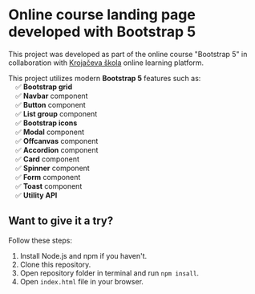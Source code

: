 # Online course landing page developed with Bootstrap 5

This project was developed as part of the online course "Bootstrap 5" in collaboration with [Krojačeva škola](https://www.krojacevaskola.com/) online learning platform.
<br>

This project utilizes modern <b>Bootstrap 5</b> features such as:
<br>&emsp;✅ <b>Bootstrap grid</b>
<br>&emsp;✅ <b>Navbar</b> component
<br>&emsp;✅ <b>Button</b> component
<br>&emsp;✅ <b>List group</b> component
<br>&emsp;✅ <b>Bootstrap icons</b>
<br>&emsp;✅ <b>Modal</b> component
<br>&emsp;✅ <b>Offcanvas</b> component
<br>&emsp;✅ <b>Accordion</b> component
<br>&emsp;✅ <b>Card</b> component
<br>&emsp;✅ <b>Spinner</b> component
<br>&emsp;✅ <b>Form</b> component
<br>&emsp;✅ <b>Toast</b> component
<br>&emsp;✅ <b>Utility API</b>

## Want to give it a try?
Follow these steps:
1. Install Node.js and npm if you haven't.
2. Clone this repository.
3. Open repository folder in terminal and run `npm insall`.
4. Open `index.html` file in your browser.
